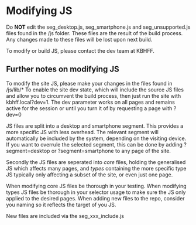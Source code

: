 # Modifying JS

Do **NOT** edit the seg_desktop.js, seg_smartphone.js and seg_unsupported.js files found in the /js folder. 
These files are the result of the build process. Any changes made to these files will be lost upon next build.

To modify or build JS, please contact the dev team at KBHFF.


## Further notes on modifying JS

To modify the site JS, please make your changes in the files found in /js/lib/*
To enable the site dev state, which will include the source JS files and allow you to circumvent the build process, 
then just run the site with kbhff.local?dev=1. The dev parameter works on all pages and remains active for the session 
or until you turn it of by requesting a page with ?dev=0


JS files are split into a desktop and smartphone segment. This provides a more specific JS with less overhead.
The relevant segment will automatically be included by the system, depending on the visiting device. If you want to overrule
the selected segment, this can be done by adding ?segment=desktop or ?segment=smartphone to any page of the site.

Secondly the JS files are seperated into _core_ files, holding the generalised JS which affects many pages, 
and _types_ containing the more specific type JS typically only affecting a subset of the site, or even just one page.


When modifying core JS files be thorough in your testing.
When modifying types JS files be thorough in your selector usage to make sure the JS only applied to the desired pages.
When adding new files to the repo, consider you naming so it reflects the target of you JS.

New files are included via the seg_xxx_include.js

